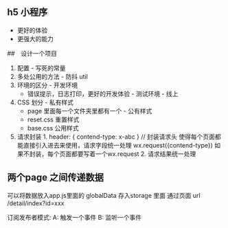 ## h5 小程序
  - 更好的体验
  - 更强大的能力

##　设计一个项目
  1. 配置
    - 写死的常量
  2. 多处公用的方法
    - 防抖 util
  3. 环境的区分
    - 开发环境
      - 错误提示，日志打印，更好的开发体验
    - 测试环境 
    - 线上
  4. CSS 划分
    - 私有样式
      - page 里面每一个文件夹里都有一个
    - 公有样式
      - reset.css 重置样式
      - base.css 公用样式
  5. 请求封装
    1. header: {
      contend-type: 
      x-abc
    } // 封装请求头 使得每个页面都能直接引入进去来使用，请求字段统一处理
    wx.request({contend-type}) 如果不封装，每个页面都要写着一个wx.request
    2. 请求结果统一处理

## 两个page 之间传递数据
  可以将数据放入app.js里面的 globalData
  存入storage 里面
  通过页面 url     /detail/index?id=xxx
  
  订阅发布者模式:
    A: 触发一个事件
    B: 监听一个事件



  